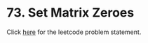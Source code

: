 # 73. Set Matrix Zeroes

Click [here](https://leetcode.com/problems/set-matrix-zeroes/) for the leetcode problem statement.
